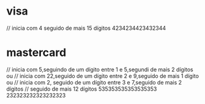 # visa
// inicia com 4 seguido de mais 15 dígitos
4234234423432344

# mastercard
// inicia com 5,seguindo de um dígito entre 1 e 5,segundi de mais 2 dígitos
ou 
// inicia com 22,seguido de um dígito entre 2 e 9,seguido de mais 1 dígito
ou
// inicia com 2, seguido de um dígito entre 3 e 7,seguido de mais 2 dígitos
// seguido de mais 12 dígitos
535353535353535353
232323232323232323